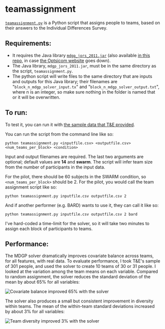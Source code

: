 # teamassignment

[`teamassignment.py`](https://github.com/lizziesilver/teamassignment/blob/master/teamassignment.py) is a Python script that assigns people to teams, based on their answers to the Individual Differences Survey. 

## Requirements:

* It requires the Java library [`mdgp_jors_2011.jar`](http://www.optsicom.es/mdgp/mdgp_jors_2011.jar) (also available [in this repo](https://github.com/lizziesilver/teamassignment/raw/master/mdgp_jors_2011.jar), in case [the Optsicom website](http://www.optsicom.es/mdgp/) goes down).
* The Java library, `mdgp_jors_2011.jar`, must be in the same directory as the script, `teamassignment.py`. 
* The python script will write files to the same directory that are inputs and outputs for this Java library; their filenames are "`block_n_mdgp_solver_input.tx`" and "`block_n_mdgp_solver_output.txt`", where n is an integer, so make sure nothing in the folder is named that or it will be overwritten. 

## To run:

To test it, you can run it with [the sample data that T&E provided](https://3.basecamp.com/3591142/buckets/5168244/uploads/851270327). 

You can run the script from the command line like so:

```python teamassignment.py <inputfile.csv> <outputfile.csv> <num_teams_per_block> <condition>```

Input and output filenames are required. The last two arguments are optional; default values are **14** and **swarm**. The script will infer team size from the number of participants in the input data.

For the pilot, there should be 60 subjects in the SWARM condition, so `<num_teams_per_block>` should be 2. For the pilot, you would call the team assignment script like so:

```python teamassignment.py inputfile.csv outputfile.csv 2```

And if another performer (e.g. BARD) wants to use it, they can call it like so: 

```python teamassignment.py inputfile.csv outputfile.csv 2 bard```

I've hard-coded a time-limit for the solver, so it will take two minutes to assign each block of participants to teams.

## Performance:

The MDGP solver dramatically improves covariate balance across teams, for all features, with real data. To evaluate performance, I took T&E's sample of 301 people, and used the solver to create 10 teams of 30 or 31 people. I looked at the variation among the team means on each variable. Compared to random assignment, the solver reduces the standard deviation of the mean by about 65% for all variables:

![Covariate balance improved 65% with the solver](img/balance.png?raw=true "Covariate balance improved 65% with the solver")

The solver also produces a small but consistent improvement in diversity within teams. The mean of the within-team standard deviations increased by about 3% for all variables:

![Team diversity improved 3% with the solver](img/diversity.png?raw=true "Team diversity improved 3% with the solver")
